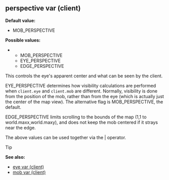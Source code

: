 ## perspective var (client)

**Default value:**
+   MOB_PERSPECTIVE

**Possible values:**
+   -   MOB_PERSPECTIVE
    -   EYE_PERSPECTIVE
    -   EDGE_PERSPECTIVE


This controls the eye\'s apparent center and what can be seen
by the client. 

EYE_PERSPECTIVE determines how visibility
calculations are performed when `client.eye` and `client.mob` are
different. Normally, visibility is done from the position of the mob,
rather than from the eye (which is actually just the center of the map
view). The alternative flag is MOB_PERSPECTIVE, the default.


EDGE_PERSPECTIVE limits scrolling to the bounds of the map (1,1
to world.maxx,world.maxy), and does not keep the mob centered if it
strays near the edge. 

The above values can be used together via
the \| operator.

> [!TIP] 
> **See also:**
> +   [eye var (client)](/ref/client/var/eye.md) 
> +   [mob var (client)](/ref/client/var/mob.md) 